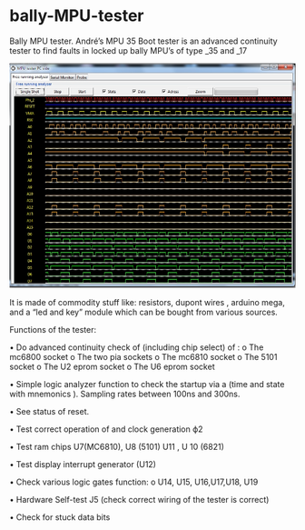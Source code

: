 # bally-MPU-tester
Bally MPU tester.
André’s MPU 35 Boot tester is an advanced continuity tester to find faults in locked up bally MPU’s of type _35 and _17

![Image not visible](images/frontend.jpg)


It is made of commodity stuff like: resistors,  dupont wires , arduino mega, and a “led and key” module which can be bought from various sources. 


Functions of the tester:

•	Do  advanced continuity check of (including chip select) of :
o	The mc6800 socket
o	The two pia sockets
o	The mc6810 socket
o	The 5101 socket
o	The U2 eprom  socket
o	The U6 eprom socket

•	Simple logic analyzer function to check the startup via a (time and state with mnemonics ). Sampling rates between 100ns and 300ns.

•	See status of reset.

•	Test correct operation of and clock generation  ϕ2 

•	Test ram chips U7(MC6810), U8 (5101)  U11 , U 10 (6821)

•	Test display interrupt generator (U12)

•	Check various logic gates function:
o	U14, U15, U16,U17,U18, U19

•	Hardware Self-test J5 (check correct wiring of the tester is correct)

•	Check for stuck data bits

